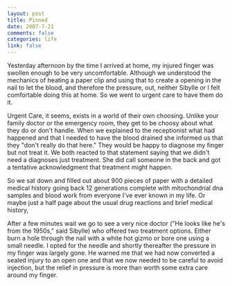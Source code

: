 ```yaml
--- 
layout: post
title: Pinned
date: 2007-7-21
comments: false
categories: life
link: false
---
```

Yesterday afternoon by the time I arrived at home, my injured finger was swollen enough to be very uncomfortable.  Although we understood the mechanics of heating a paper clip and using that to create a opening in the nail to let the blood, and therefore the pressure, out, neither Sibylle or I felt comfortable doing this at home.  So we went to urgent care to have them do it.

Urgent Care, it seems, exists in a world of their own choosing.  Unlike your family doctor or the emergency room, they get to be choosy about what they do or don't handle.  When we explained to the receptionist what had happened and that I needed to have the blood drained she informed us that they "don't really do that here."  They would be happy to diagnose my finger but not treat it.  We both reacted to that statement saying that we didn't need a diagnoses just treatment.  She did call someone in the back and got a tentative acknowledgment that treatment might happen.

So we sat down and filled out about 900 pieces of paper with a detailed medical history going back 12 generations complete with mitochondrial dna samples and blood work from everyone I've ever known in my life.  Or maybe just a half page about the usual drug reactions and brief medical history,

After a few minutes wait we go to see a very nice doctor ("He looks like he's from the 1950s," said Sibylle) who offered two treatment options.  Either burn a hole through the nail with a white hot gizmo or bore one using a small needle.  I opted for the needle and shortly thereafter the pressure in my finger was largely gone.  He warned me that we had now converted a sealed injury to an open one and that we now needed to be careful to avoid injection, but the relief in pressure is more than worth some extra care around my finger.
